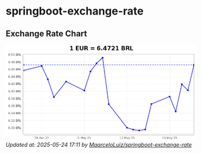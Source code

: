 # springboot-exchange-rate

<!-- EXCHANGE-RATE-START -->
## Exchange Rate Chart

![Exchange Rate Chart](charts/chart.png)*Updated at: 2025-05-24 17:11 by [MaarceloLuiz/springboot-exchange-rate](https://github.com/MaarceloLuiz/springboot-exchange-rate)*


<!-- EXCHANGE-RATE-END -->